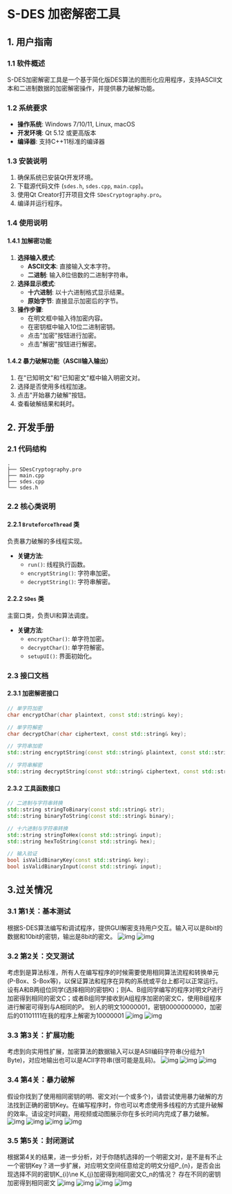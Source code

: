 # S-DES 加密解密工具

## 1. 用户指南

### 1.1 软件概述
S-DES加密解密工具是一个基于简化版DES算法的图形化应用程序，支持ASCII文本和二进制数据的加密解密操作，并提供暴力破解功能。

### 1.2 系统要求
- **操作系统**: Windows 7/10/11, Linux, macOS
- **开发环境**: Qt 5.12 或更高版本
- **编译器**: 支持C++11标准的编译器

### 1.3 安装说明
1. 确保系统已安装Qt开发环境。
2. 下载源代码文件 (`sdes.h`, `sdes.cpp`, `main.cpp`)。
3. 使用Qt Creator打开项目文件 `SDesCryptography.pro`。
4. 编译并运行程序。

### 1.4 使用说明

#### 1.4.1 加解密功能
1.  **选择输入模式**:
    *   **ASCII文本**: 直接输入文本字符。
    *   **二进制**: 输入8位倍数的二进制字符串。
2.  **选择显示模式**:
    *   **十六进制**: 以十六进制格式显示结果。
    *   **原始字节**: 直接显示加密后的字节。
3.  **操作步骤**:
    *   在明文框中输入待加密内容。
    *   在密钥框中输入10位二进制密钥。
    *   点击"加密"按钮进行加密。
    *   点击"解密"按钮进行解密。

#### 1.4.2 暴力破解功能（ASCII输入输出）
1. 在"已知明文"和"已知密文"框中输入明密文对。
2. 选择是否使用多线程加速。
3. 点击"开始暴力破解"按钮。
4. 查看破解结果和耗时。

## 2. 开发手册

### 2.1 代码结构
```
.
├── SDesCryptography.pro
├── main.cpp
├── sdes.cpp
└── sdes.h
```

### 2.2 核心类说明

#### 2.2.1 `BruteforceThread` 类
负责暴力破解的多线程实现。
- **关键方法**:
  - `run()`: 线程执行函数。
  - `encryptString()`: 字符串加密。
  - `decryptString()`: 字符串解密。

#### 2.2.2 `SDes` 类
主窗口类，负责UI和算法调度。
- **关键方法**:
  - `encryptChar()`: 单字符加密。
  - `decryptChar()`: 单字符解密。
  - `setupUI()`: 界面初始化。

### 2.3 接口文档

#### 2.3.1 加密解密接口
```cpp
// 单字符加密
char encryptChar(char plaintext, const std::string& key);

// 单字符解密  
char decryptChar(char ciphertext, const std::string& key);

// 字符串加密
std::string encryptString(const std::string& plaintext, const std::string& key);

// 字符串解密
std::string decryptString(const std::string& ciphertext, const std::string& key);
```

#### 2.3.2 工具函数接口
```cpp
// 二进制与字符串转换
std::string stringToBinary(const std::string& str);
std::string binaryToString(const std::string& binary);

// 十六进制与字符串转换
std::string stringToHex(const std::string& input);
std::string hexToString(const std::string& hex);

// 输入验证
bool isValidBinaryKey(const std::string& key);
bool isValidBinaryInput(const std::string& input);
```


## 3.过关情况
### 3.1 第1关：基本测试
根据S-DES算法编写和调试程序，提供GUI解密支持用户交互。输入可以是8bit的数据和10bit的密钥，输出是8bit的密文。
![img](./docs/images/图片1.png)
![img](./docs/images/图片2.png)
### 3.2 第2关：交叉测试
考虑到是算法标准，所有人在编写程序的时候需要使用相同算法流程和转换单元(P-Box、S-Box等)，以保证算法和程序在异构的系统或平台上都可以正常运行。
设有A和B两组位同学(选择相同的密钥K)；则A、B组同学编写的程序对明文P进行加密得到相同的密文C；或者B组同学接收到A组程序加密的密文C，使用B组程序进行解密可得到与A相同的P。
别人的明文10000001，密钥0000000000，加密后的01101111在我的程序上解密为10000001
![img](./docs/images/图片3.png)
![img](./docs/images/图片4.png)
  
### 3.3 第3关：扩展功能
考虑到向实用性扩展，加密算法的数据输入可以是ASII编码字符串(分组为1 Byte)，对应地输出也可以是ACII字符串(很可能是乱码)。
   ![img](./docs/images/图片5.png)
   ![img](./docs/images/图片6.png)
   ![img](./docs/images/图片7.png)
### 3.4 第4关：暴力破解
假设你找到了使用相同密钥的明、密文对(一个或多个)，请尝试使用暴力破解的方法找到正确的密钥Key。在编写程序时，你也可以考虑使用多线程的方式提升破解的效率。请设定时间戳，用视频或动图展示你在多长时间内完成了暴力破解。
   ![img](./docs/images/图片8.png)
   ![img](./docs/images/图片9.png)
   ![img](./docs/images/图片10.png)
   ![img](./docs/images/图片11.png)
### 3.5 第5关：封闭测试
根据第4关的结果，进一步分析，对于你随机选择的一个明密文对，是不是有不止一个密钥Key？进一步扩展，对应明文空间任意给定的明文分组P_{n}，是否会出现选择不同的密钥K_{i}\ne K_{j}加密得到相同密文C_n的情况？
存在不同的密钥加密得到相同密文
    ![img](./docs/images/图片12.png)
    ![img](./docs/images/图片13.png)
    ![img](./docs/images/图片14.png)
    ![img](./docs/images/图片15.png)
